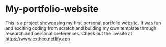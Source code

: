 # My-portfolio-website
This is a project showcasing my first personal portfolio website. It was fun and exciting coding from scratch and building my own template through research and personal preferences.
Check out the livesite at https://www.extheo.netlify.app
